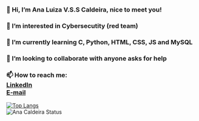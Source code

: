 <h3>👋 Hi, I’m Ana Luiza V.S.S Caldeira, nice to meet you!</h3>
<h3>👀 I’m interested in Cybersecutity (red team)</h3>
<h3>🌱 I’m currently learning C, Python, HTML, CSS, JS and MySQL</h3>
<h3>💞️ I’m looking to collaborate with anyone asks for help</h3>
<h3>📫 How to reach me:<br><a href="https://www.linkedin.com/in/ana-luiza-valente-saroldi-sibanto-caldeira-9272ba1b6/" target="_Blank">LinkedIn</a><br><a href="mailto:anavsscaldeira@gmail.com">E-mail</a></h2>


[![Top Langs](https://github-readme-stats.vercel.app/api/top-langs/?username=AnaVSSCaldeira&layout=compact)](https://github.com/AnaVSSCaldeira/github-readme-stats)
<br>![Ana Caldeira Status](https://github-readme-stats.vercel.app/api?username=AnaVSSCaldeira&theme=material-palenight&show_icons=true)
